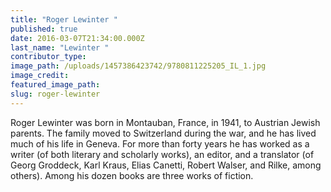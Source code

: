 ```yaml
---
title: "Roger Lewinter "
published: true
date: 2016-03-07T21:34:00.000Z
last_name: "Lewinter "
contributor_type:
image_path: /uploads/1457386423742/9780811225205_IL_1.jpg
image_credit:
featured_image_path:
slug: roger-lewinter
---
```


Roger Lewinter was born in Montauban, France, in 1941, to Austrian Jewish parents. The family moved to Switzerland during the war, and he has lived much of his life in Geneva. For more than forty years he has worked as a writer (of both literary and scholarly works), an editor, and a translator (of Georg Groddeck, Karl Kraus, Elias Canetti, Robert Walser, and Rilke, among others). Among his dozen books are three works of fiction.

